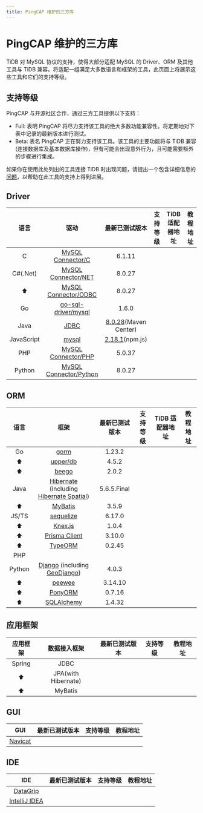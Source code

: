 ```yaml
---
title: PingCAP 维护的三方库
---
```


# PingCAP 维护的三方库

TiDB 对 MySQL 协议的支持，使得大部分适配 MySQL 的 Driver、ORM 及其他工具与 TiDB 兼容。将适配一组满足大多数语言和框架的工具，此页面上将展示这些工具和它们的支持等级。

## 支持等级

PingCAP 与开源社区合作，通过三方工具提供以下支持：

- Full: 表明 PingCAP 将尽力支持该工具的绝大多数功能兼容性。将定期地对下表中记录的最新版本进行测试。
- Beta: 表名 PingCAP 正在努力支持该工具。该工具的主要功能将与 TiDB 兼容(连接数据库及基本数据库操作)，但有可能会出现意外行为，且可能需要额外的步骤进行集成。

如果你在使用此处列出的工具连接 TiDB 时出现问题，请提出一个包含详细信息的[问题](https://github.com/pingcap/tidb/issues/new?assignees=&labels=type%2Fquestion&template=general-question.md)，以帮助在此工具的支持上得到进展。

## Driver

|    语言    |                                   驱动                                   |                                        最新已测试版本                                        | 支持等级 | TiDB 适配器地址 | 教程地址 |
| :--------: | :----------------------------------------------------------------------: | :------------------------------------------------------------------------------------------: | :------: | :-------------: | :------: |
|     C      |      [MySQL Connector/C](https://downloads.mysql.com/archives/c-c/)      |                                            6.1.11                                            |
|  C#(.Net)  |    [MySQL Connector/NET](https://downloads.mysql.com/archives/c-net/)    |                                            8.0.27                                            |
|     ⬆️     |   [MySQL Connector/ODBC](https://downloads.mysql.com/archives/c-odbc/)   |                                            8.0.27                                            |
|     Go     | [go-sql-driver/mysql](https://pkg.go.dev/github.com/go-sql-driver/mysql) |                                            1.6.0                                             |
|    Java    |          [JDBC](https://dev.mysql.com/doc/connector-j/8.0/en/)           | [8.0.28](https://mvnrepository.com/artifact/mysql/mysql-connector-java/8.0.28)(Maven Center) |
| JavaScript |                [mysql](https://github.com/mysqljs/mysql)                 |                    [2.18.1](https://www.npmjs.com/package/mysql)(npm.js)                     |
|    PHP     |    [MySQL Connector/PHP](https://downloads.mysql.com/archives/c-php/)    |                                            5.0.37                                            |
|   Python   | [MySQL Connector/Python](https://downloads.mysql.com/archives/c-python/) |                                            8.0.27                                            |

## ORM

|  语言  |                                                                                     框架                                                                                      | 最新已测试版本 | 支持等级 | TiDB 适配器地址 | 教程地址 |
| :----: | :---------------------------------------------------------------------------------------------------------------------------------------------------------------------------: | :------------: | :------: | :-------------: | :------: |
|   Go   |                                                                    [gorm](https://github.com/go-gorm/gorm)                                                                    |     1.23.2     |
|   ⬆️   |                                                                    [upper/db](https://github.com/upper/db)                                                                    |     4.5.2      |
|   ⬆️   |                                                                    [beego](https://github.com/beego/beego)                                                                    |     2.0.2      |
|  Java  | [Hibernate](https://hibernate.org/orm/) (including [Hibernate Spatial](https://docs.jboss.org/hibernate/orm/current/userguide/html_single/Hibernate_User_Guide.html#spatial)) |  5.6.5.Final   |
|   ⬆️   |                                                                   [MyBatis](https://mybatis.org/mybatis-3/)                                                                   |     3.5.9      |
| JS/TS  |                                                             [sequelize](https://www.npmjs.com/package/sequelize)                                                              |     6.17.0     |
|   ⬆️   |                                                                        [Knex.js](https://knexjs.org/)                                                                         |     1.0.4      |
|   ⬆️   |                                                                    [Prisma Client](https://www.prisma.io/)                                                                    |     3.10.0     |
|   ⬆️   |                                                               [TypeORM](https://www.npmjs.com/package/typeorm)                                                                |     0.2.45     |
|  PHP   |
| Python |                          [Django](https://pypi.org/project/Django/) (including [GeoDjango](https://docs.djangoproject.com/en/4.0/ref/contrib/gis/))                           |     4.0.3      |
|   ⬆️   |                                                                 [peewee](https://github.com/coleifer/peewee/)                                                                 |    3.14.10     |
|   ⬆️   |                                                                        [PonyORM](https://ponyorm.org/)                                                                        |     0.7.16     |
|   ⬆️   |                                                                   [SQLAlchemy](https://www.sqlalchemy.org/)                                                                   |     1.4.32     |

## 应用框架

| 应用框架 |    数据接入框架     | 最新已测试版本 | 支持等级 | 教程地址 |
| :------: | :-----------------: | :------------: | :------: | :------: |
|  Spring  |        JDBC         |
|    ⬆️    | JPA(with Hibernate) |
|    ⬆️    |       MyBatis       |

## GUI

|                  GUI                   | 最新已测试版本 | 支持等级 | 教程地址 |
| :------------------------------------: | :------------: | :------: | :------: |
| [Navicat](https://www.navicat.com/en/) |

## IDE

|                       IDE                        | 最新已测试版本 | 支持等级 | 教程地址 |
| :----------------------------------------------: | :------------: | :------: | :------: |
| [DataGrip](https://www.jetbrains.com/datagrip/)  |
| [IntelliJ IDEA](https://www.jetbrains.com/idea/) |

